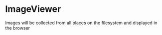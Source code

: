 # ImageViewer
Images will be collected from all places on the filesystem and displayed in the browser
